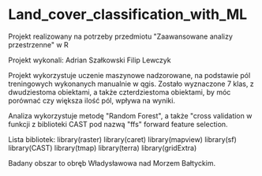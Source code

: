 # Land_cover_classification_with_ML
Projekt realizowany na potrzeby przedmiotu "Zaawansowane analizy przestrzenne" w R

Projekt wykonali:
Adrian Szałkowski
Filip Lewczyk

Projekt wykorzystuje uczenie maszynowe nadzorowane, na podstawie pól treningowych wykonanych manualnie w qgis.
Zostało wyznaczone 7 klas, z dwudziestoma obiektami, a także czterdziestoma obiektami, by móc porównać czy większa ilość pól, wpływa na wyniki.

Analiza wykorzystuje metodę "Random Forest", a także "cross validation w funkcji z biblioteki CAST pod nazwą "ffs" forward feature selection.

Lista bibliotek:
library(raster)
library(caret)
library(mapview)
library(sf)
library(CAST)
library(tmap)
library(terra)
library(gridExtra)

Badany obszar to obręb Władysławowa nad Morzem Bałtyckim.
